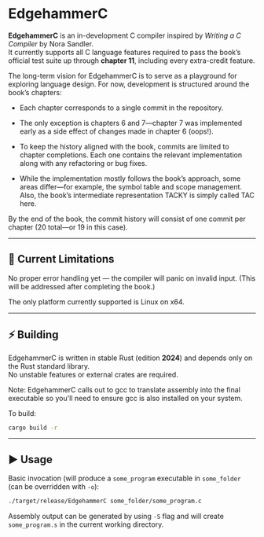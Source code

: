 # EdgehammerC

**EdgehammerC** is an in-development C compiler inspired by *Writing a C Compiler* by Nora Sandler.  
It currently supports all C language features required to pass the book’s official test suite up through **chapter 11**, including every extra-credit feature.

The long-term vision for EdgehammerC is to serve as a playground for exploring language design. For now, development is structured around the book’s chapters:

- Each chapter corresponds to a single commit in the repository.  
- The only exception is chapters 6 and 7—chapter 7 was implemented early as a side effect of changes made in chapter 6 (oops!).  
- To keep the history aligned with the book, commits are limited to chapter completions. Each one contains the relevant implementation along with any refactoring or bug fixes.  

- While the implementation mostly follows the book’s approach, some areas differ—for example, the symbol table and scope management. Also, the book’s intermediate representation TACKY is simply called TAC here.

By the end of the book, the commit history will consist of one commit per chapter (20 total—or 19 in this case).

---

## 🚧 Current Limitations

No proper error handling yet — the compiler will panic on invalid input.
(This will be addressed after completing the book.)

The only platform currently supported is Linux on x64.

---

## ⚡️ Building

EdgehammerC is written in stable Rust (edition **2024**) and depends only on the Rust standard library.  
No unstable features or external crates are required. 

Note: EdgehammerC calls out to gcc to translate assembly into the final executable so you'll need to
ensure gcc is also installed on your system.

To build:

```bash
cargo build -r
```

---

## ▶️ Usage

Basic invocation (will produce a `some_program` executable in `some_folder` (can be overridden with `-o`):

```bash
./target/release/EdgehammerC some_folder/some_program.c
```

Assembly output can be generated by using `-S` flag and will create `some_program.s` in the current working directory.
